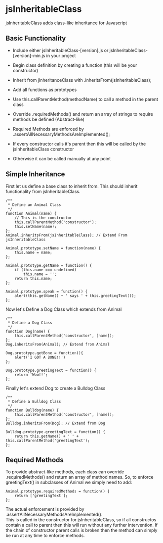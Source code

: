jsInheritableClass
==================

jsInheritableClass adds class-like inheritance for Javascript

Basic Functionality
-------------------

* Include either jsInheritableClass-[version].js or jsInheritableClass-[version]-min.js in your project
* Begin class definition by creating a function (this will be your constructor)
* Inherit from jInheritanceClass with .inheritsFrom(jsInheritableClass);
* Add all functions as prototypes

* Use this.callParentMethod(methodName) to call a method in the parent class
* Override .requiredMethods() and return an array of strings to require methods be defined (Abstract-like)

* Required Methods are enforced by .assertAllNecessaryMethodsAreImplemented();
* If every constructor calls it's parent then this will be called by the jsInheritableClass constructor
* Otherwise it can be called manually at any point

Simple Inheritance
------------------
First let us define a base class to inherit from.  This should inherit functionality from jsInheritableClass.
```
/**
 * Define an Animal Class
 */
function Animal(name) {
    // This is the constructor
    this.callParentMethod('constructor');
    this.setName(name);
};
Animal.inheritsFrom(jsInheritableClass); // Extend From jsInheritableClass

Animal.prototype.setName = function(name) {
    this.name = name;
};

Animal.prototype.getName = function() {
    if (this.name === undefined)
        this.name = '';
    return this.name;
};

Animal.prototype.speak = function() {
    alert(this.getName() + ' says ' + this.greetingText());
};
```

Now let's Define a Dog Class which extends from Animal

```
/**
 * Define a Dog Class
 */
function Dog(name) {
    this.callParentMethod('constructor', [name]);
};
Dog.inheritsFrom(Animal); // Extend from Animal

Dog.prototype.getBone = function(){
    alert('I GOT A BONE!!')
};

Dog.prototype.greetingText = function() {
    return 'Woof!';
};
```

Finally let's extend Dog to create a Bulldog Class

```
/**
 * Define a Bulldog Class
 */
function Bulldog(name) {
    this.callParentMethod('constructor', [name]);
};
Bulldog.inheritsFrom(Dog); // Extend from Dog

Bulldog.prototype.greetingText = function() {
    return this.getName() + ' ' + this.callParentMethod('greetingText');
};
```
Required Methods
----------------
To provide abstract-like methods, each class can override .requiredMethods() and return an array of method names.
So, to enforce greetingText() in subclasses of Animal we simply need to add:
```
Animal.prototype.requiredMethods = function() {
    return ['greetingText'];
};
```
The actual enforcement is provided by .assertAllNecessaryMethodsAreImplemented().  
This is called in the constructor for jsInheritableClass, so if all constructos contain a call to parent then this will run without any further intervention.
If the chain of constructor parent calls is broken then the method can simply be run at any time to enforce methods.
